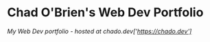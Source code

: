 # Chad O'Brien's Web Dev Portfolio

*My Web Dev portfolio - hosted at chado.dev['https://chado.dev']*